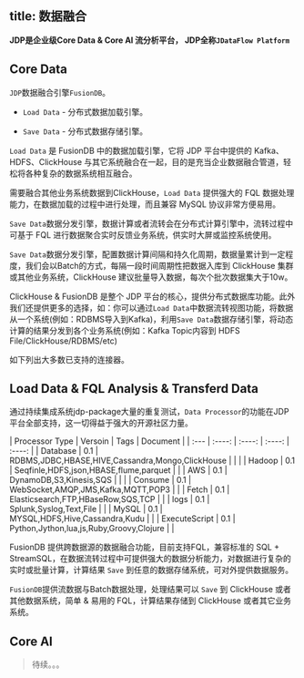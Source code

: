 title: 数据融合
---
**JDP是企业级Core Data & Core AI 流分析平台， JDP全称`JDataFlow Platform`**

## Core Data

`JDP`数据融合引擎`FusionDB`。

* `Load Data` - 分布式数据加载引擎。

* `Save Data` - 分布式数据存储引擎。

`Load Data` 是 FusionDB 中的数据加载引擎，它将 JDP 平台中提供的 Kafka、HDFS、ClickHouse 与其它系统融合在一起，目的是充当企业数据融合管道，轻松将各种复杂的数据系统相互融合。

需要融合其他业务系统数据到ClickHouse，`Load Data` 提供强大的 FQL 数据处理能力，在数据加载的过程中进行处理，而且兼容 MySQL 协议非常方便易用。

`Save Data`数据分发引擎，数据计算或者流转会在分布式计算引擎中，流转过程中可基于 FQL 进行数据聚合实时反馈业务系统，供实时大屏或监控系统使用。

`Save Data`数据分发引擎，配置数据计算间隔和持久化周期，数据量累计到一定程度，我们会以Batch的方式，每隔一段时间周期性把数据入库到 ClickHouse 集群或其他业务系统，ClickHouse 建议批量导入数据，每次个批次数据集大于10w。

ClickHouse & FusionDB 是整个 JDP 平台的核心，提供分布式数据库功能。此外我们还提供更多的选择，如：你可以通过`Load Data`中数据流转视图功能，将数据从一个系统(例如：RDBMS导入到Kafka)，利用`Save Data`数据存储引擎，将动态计算的结果分发到各个业务系统(例如：Kafka Topic内容到 HDFS File/ClickHouse/RDBMS/etc)

如下列出大多数已支持的连接器。

## Load Data & FQL Analysis & Transferd Data

通过持续集成系统jdp-package大量的重复测试，`Data Processor`的功能在JDP平台全部支持，这一切得益于强大的开源社区力量。

| Processor Type | Versoin | Tags |  Document |
| :--- | :----: | :----: | :----: | :----: |
| Database    | 0.1  | RDBMS,JDBC,HBASE,HIVE,Cassandra,Mongo,ClickHouse |     |     |
| Hadoop    | 0.1     | Seqfinle,HDFS,json,HBASE,flume,parquet |     |
| AWS  | 0.1      | DynamoDB,S3,Kinesis,SQS     |     |     |
| Consume  | 0.1      | WebSocket,AMQP,JMS,Kafka,MQTT,POP3     |     |
| Fetch  | 0.1      | Elasticsearch,FTP,HBaseRow,SQS,TCP     |     |
| logs  | 0.1      | Splunk,Syslog,Text,File    |     |
| MySQL  | 0.1      | MYSQL,HDFS,Hive,Cassandra,Kudu    |     | 
| ExecuteScript  | 0.1 | Python,Jython,lua,js,Ruby,Groovy,Clojure |     |

FusionDB 提供跨数据源的数据融合功能，目前支持FQL，兼容标准的 SQL + StreamSQL，在数据流转过程中可提供强大的数据分析能力，对数据进行复杂的实时或批量计算，计算结果 `Save` 到任意的数据存储系统，可对外提供数据服务。

`FusionDB`提供流数据与Batch数据处理，处理结果可以 `Save` 到 ClickHouse 或者其他数据系统，简单 & 易用的 FQL，计算结果存储到 ClickHouse 或者其它业务系统。

## Core AI

> 待续。。。


